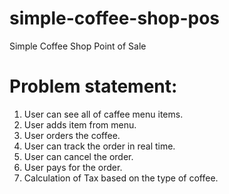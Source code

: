 # simple-coffee-shop-pos
Simple Coffee Shop Point of Sale

# Problem statement:
1. User can see all of caffee menu items.
2. User adds item from menu.
3. User orders the coffee.
4. User can track the order in real time.
5. User can cancel the order.
6. User pays for the order.
7. Calculation of Tax based on the type of coffee.
